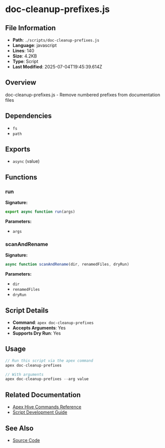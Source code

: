 # doc-cleanup-prefixes.js

## File Information

- **Path**: `./scripts/doc-cleanup-prefixes.js`
- **Language**: javascript
- **Lines**: 140
- **Size**: 4.2KB
- **Type**: Script
- **Last Modified**: 2025-07-04T19:45:39.614Z

## Overview

doc-cleanup-prefixes.js - Remove numbered prefixes from documentation files

## Dependencies

- `fs`
- `path`

## Exports

- `async` (value)

## Functions

### run

**Signature:**
```javascript
export async function run(args)
```

**Parameters:**
- `args`

### scanAndRename

**Signature:**
```javascript
async function scanAndRename(dir, renamedFiles, dryRun)
```

**Parameters:**
- `dir`
- `renamedFiles`
- `dryRun`

## Script Details

- **Command**: `apex doc-cleanup-prefixes`
- **Accepts Arguments**: Yes
- **Supports Dry Run**: Yes

## Usage

```javascript
// Run this script via the apex command
apex doc-cleanup-prefixes

// With arguments
apex doc-cleanup-prefixes --arg value
```

## Related Documentation

- [Apex Hive Commands Reference](../../architecture/reference/commands/)
- [Script Development Guide](../../development/scripts/)

## See Also

- [Source Code](./scripts/doc-cleanup-prefixes.js)
